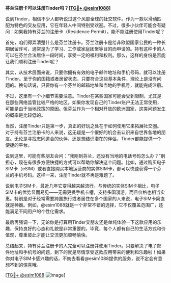 **芬兰注册卡可以注册Tinder吗？[[TG💪+ @esim1088](https://t.me/s/esim1088)]**

说到Tinder，相信不少人都听说过这个风靡全球的社交软件。作为一款以滑动匹配为特色的交友应用，它在年轻人中间特别受欢迎。不过，很多小伙伴可能会有疑问：如果我持有芬兰的注册卡（Residence Permit），能不能注册使用Tinder呢？

首先，咱们得弄清楚什么是芬兰注册卡。芬兰注册卡是给非欧盟国家公民的一种长期居留许可，通常是为了学习、工作或家庭团聚等目的而申请的。持有这种卡的人可以在芬兰合法居住一段时间，享受一定的福利和权利。那么，这样的身份是否能让我们顺利注册Tinder呢？

其实，从技术层面来说，只要你拥有有效的电子邮件地址和手机号码，就可以注册Tinder。至于你的国籍或者居留状态，只要符合这些基本条件，理论上是没有问题的。换句话说，只要你有一个芬兰的邮箱地址和当地的手机号，就能完成注册。

不过，这里有一个小细节需要注意。Tinder在某些国家可能会受到限制，尤其是在那些网络监管比较严格的地区。如果你发现自己的Tinder账户无法正常使用，可能是由于当地政策的原因。但芬兰作为一个相对开放的欧洲国家，这类问题发生的概率是比较低的。

当然，注册Tinder只是第一步，真正的好玩之处在于如何使用它来拓展社交圈。对于持有芬兰注册卡的人来说，这无疑是一个很好的机会去认识来自世界各地的朋友。无论是寻找志同道合的伙伴，还是想结识潜在的伴侣，Tinder都能提供一个便捷的平台。

说到这里，可能有些朋友会问：“我刚到芬兰，还没有当地的电话号码怎么办？”别担心，现在有很多方便快捷的方式可以帮助你解决这个问题。比如，通过购买电子SIM卡（eSIM）或者直接购买本地运营商的实体SIM卡，都可以快速获得一个芬兰的手机号码。这样一来，注册Tinder就不再是难题了。

说到电子SIM卡，最近几年它变得越来越流行。与传统的实体SIM卡相比，电子SIM卡的优势显而易见——无需更换手机卡槽，支持多国漫游，而且价格也相当实惠。特别是对于经常需要跨国旅行或者居住在多个国家的人来说，电子SIM卡简直就是神器。例如，@esim1088就是一个非常不错的选择，它不仅覆盖范围广，还能满足不同用户的个性化需求。

最后再强调一下，无论你是打算用Tinder交朋友还是单纯体验一下这款应用的乐趣，保持良好的心态和礼貌是非常重要的。毕竟，每个人都有自己的生活方式和价值观，尊重彼此才能让交流更加顺畅愉快。

总结起来，持有芬兰注册卡的人完全可以注册并使用Tinder。只要解决了电子邮件地址和手机号的问题，剩下的就是尽情享受这款应用带来的便利和乐趣啦！如果你对电子SIM卡感兴趣的话，不妨去看看@esim1088提供的服务，说不定会有意想不到的惊喜哦。

[[TG💪+ @esim1088](https://t.me/s/esim1088) ![Image](https://i.postimg.cc/4NQfJmqS/Snipaste-2025-05-13-00-14-12.png)]